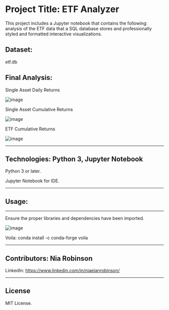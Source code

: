 # Project Title: ETF Analyzer

This project includes a Jupyter notebook that contains the following: analysis of the ETF data that a SQL database stores and professionally styled and formatted interactive visualizations.


Dataset:
---
etf.db

Final Analysis:
---

Single Asset Daily Returns

![image](https://user-images.githubusercontent.com/34729547/190293654-efb04529-0212-472d-855e-307eeb1214fb.png)

Single Asset Cumulative Returns

![image](https://user-images.githubusercontent.com/34729547/190293717-128ded20-a822-4a28-b815-665000ef5143.png)

ETF Cumulative Returns

![image](https://user-images.githubusercontent.com/34729547/190293879-50fedc70-c564-46a2-a8c3-14173d65ab53.png)



---

## Technologies: Python 3, Jupyter Notebook

Python 3 or later.

Jupyter Notebook for IDE.



---

## Usage:
---

Ensure the proper libraries and dependencies have been imported.

![image](https://user-images.githubusercontent.com/34729547/190294005-657c2ef7-6574-4c2d-b9f9-2b78e9430036.png)

Voila:
conda install -c conda-forge voila

---

## Contributors: Nia Robinson

LinkedIn: https://www.linkedin.com/in/niaelanrobinson/

---

## License

MIT License.
